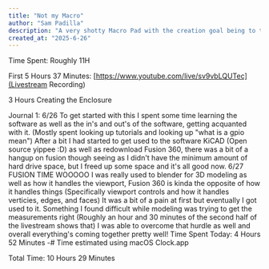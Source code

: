 ```yaml
---
title: "Not my Macro"
author: "Sam Padilla"
description: "A very shotty Macro Pad with the creation goal being to teach myself how to use popular CAD software"
created_at: "2025-6-26"
---
```


Time Spent:
Roughly 11H

First 5 Hours 37 Minutes:
[https://www.youtube.com/live/sv9vbLQUTec](Livestream Recording)

3 Hours Creating the Enclosure


Journal 1:
6/26
To get started with this I spent some time learning the software as well as the in's and out's of the software, getting acquanted with it. (Mostly spent looking up tutorials and looking up "what is a gpio mean") After a bit I had started to get used to the software KiCAD (Open source yippee :D) as well as redownload Fusion 360, there was a bit of a hangup on fusion though seeing as I didn't have the minimum amount of hard drive space, but I freed up some space and it's all good now.
6/27
FUSION TIME WOOOOO
I was really used to blender for 3D modeling as well as how it handles the viewport, Fusion 360 is kinda the opposite of how it handles things (Specifically viewport controls and how it handles verticies, edges, and faces)
It was a bit of a pain at first but eventually I got used to it. Something I found difficult while modeling was trying to get the measurements right (Roughly an hour and 30 minutes of the second half of the livestream shows that) I was able to overcome that hurdle as well and overall everything's coming together pretty well!
Time Spent Today: 4 Hours 52 Minutes
-# Time estimated using macOS Clock.app

Total Time: 10 Hours 29 Minutes